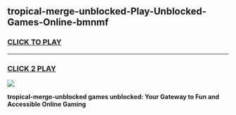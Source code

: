 
## tropical-merge-unblocked-Play-Unblocked-Games-Online-bmnmf
<h3>
<a href="https://premium76.site?title=tropical-merge-unblocked&ref=25A">CLICK TO PLAY</a></h3>
<hr>

<h3>
<a href="https://premium76.site?title=tropical-merge-unblocked&ref=25A">CLICK 2 PLAY</a>
  
</h3>

<a href="https://premium76.site?title=tropical-merge-unblocked&ref=25A"><img src="https://clearcache.store/games.png"></a>


**tropical-merge-unblocked games unblocked: Your Gateway to Fun and Accessible Online Gaming**
